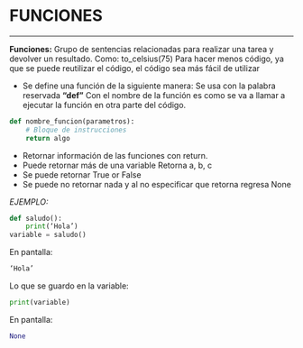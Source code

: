 # FUNCIONES
---
**Funciones:** Grupo de sentencias relacionadas para realizar una tarea y devolver un resultado. Como: to_celsius(75)
Para hacer menos código, ya que se puede reutilizar el código, el código sea más fácil de utilizar
- Se define una función de la siguiente manera:
Se usa con la palabra reservada **“def”**
Con el nombre de la función es como se va a llamar a ejecutar la función en otra parte del código.  


```python
def nombre_funcion(parametros): 
	# Bloque de instrucciones
	return algo
```  
- Retornar información de las funciones con return.
- Puede retornar más de una variable
Retorna a, b, c
- Se puede retornar True or False
- Se puede no retornar nada y al no especificar que retorna regresa None   

*EJEMPLO:*
```python
def saludo():
    print(‘Hola’)
variable = saludo()
```
En pantalla: 
```python 
‘Hola’
```
Lo que se guardo en la variable:
```python
print(variable)
```
En pantalla: 
```python
None
```

